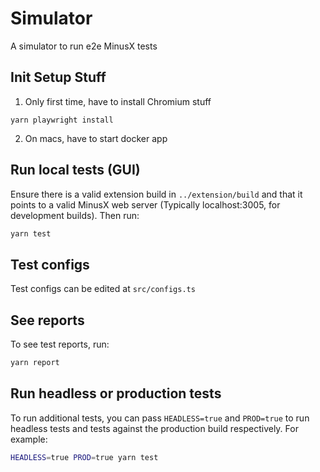 # Simulator

A simulator to run e2e MinusX tests

## Init Setup Stuff
1. Only first time, have to install Chromium stuff 
```
yarn playwright install
```
2. On macs, have to start docker app

## Run local tests (GUI)
Ensure there is a valid extension build in `../extension/build` and that it points to a valid MinusX web server (Typically localhost:3005, for development builds). Then run:

```sh
yarn test
```

## Test configs
Test configs can be edited at `src/configs.ts`

## See reports

To see test reports, run:

```sh
yarn report
```

## Run headless or production tests

To run additional tests, you can pass `HEADLESS=true` and `PROD=true` to run headless tests and tests against the production build respectively. For example:

```sh
HEADLESS=true PROD=true yarn test
```